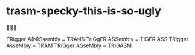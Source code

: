 # trasm-specky-this-is-so-ugly
🤮🤮🤮

TRigger A(N)Ssembly = TRANS
TrIGgER ASSembly = TIGER ASS
TRigger AsseMbly = TRAM
TRIGger ASseMbly = TRIGASM
